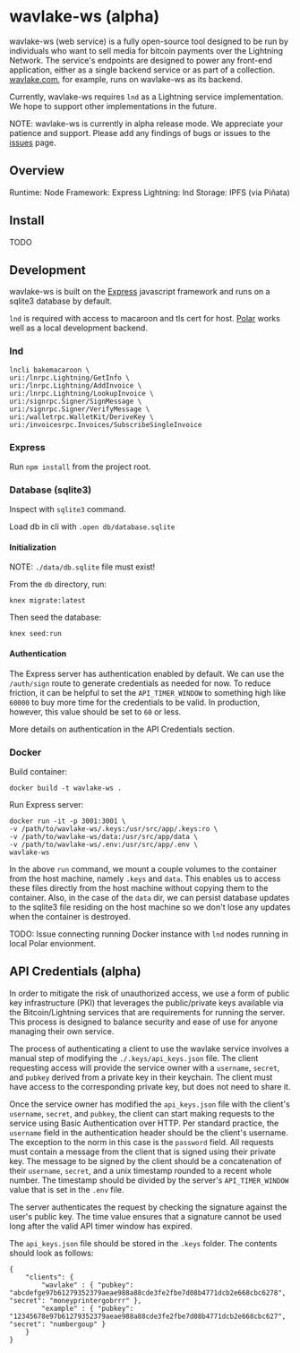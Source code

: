 # wavlake-ws (alpha)

wavlake-ws (web service) is a fully open-source tool designed to be run by individuals who want to sell media for bitcoin payments over the Lightning Network. The service's endpoints are designed to power any front-end application, either as a single backend service or as part of a collection. [wavlake.com](https://wavlake.com), for example, runs on wavlake-ws as its backend.

Currently, wavlake-ws requires `lnd` as a Lightning service implementation. We hope to support other implementations in the future.

NOTE: wavlake-ws is currently in alpha release mode. We appreciate your patience and support. Please add any findings of bugs or issues to the [issues](https://github.com/wavlake/wavlake-ws/issues) page.

## Overview

Runtime: Node
Framework: Express
Lightning: lnd
Storage: IPFS (via Piñata)

## Install

TODO


## Development

wavlake-ws is built on the [Express](https://expressjs.com/) javascript framework and runs on a sqlite3 database by default.

`lnd` is required with access to macaroon and tls cert for host. [Polar](https://lightningpolar.com/) works well as a local development backend.

### lnd

```
lncli bakemacaroon \
uri:/lnrpc.Lightning/GetInfo \
uri:/lnrpc.Lightning/AddInvoice \
uri:/lnrpc.Lightning/LookupInvoice \
uri:/signrpc.Signer/SignMessage \
uri:/signrpc.Signer/VerifyMessage \
uri:/walletrpc.WalletKit/DeriveKey \
uri:/invoicesrpc.Invoices/SubscribeSingleInvoice
```

### Express

Run `npm install` from the project root.

### Database (sqlite3)

Inspect with `sqlite3` command.

Load db in cli with
`.open db/database.sqlite`

#### Initialization
NOTE: `./data/db.sqlite` file must exist!

From the `db` directory, run:

`knex migrate:latest`

Then seed the database:

`knex seed:run`

#### Authentication

The Express server has authentication enabled by default. We can use the `/auth/sign` route to generate credentials as needed for now. To reduce friction, it can be helpful to set the `API_TIMER_WINDOW` to something high like `60000` to buy more time for the credentials to be valid. In production, however, this value should be set to `60` or less.

More details on authentication in the API Credentials section.

### Docker

Build container:

`docker build -t wavlake-ws .`

Run Express server:

```
docker run -it -p 3001:3001 \
-v /path/to/wavlake-ws/.keys:/usr/src/app/.keys:ro \
-v /path/to/wavlake-ws/data:/usr/src/app/data \
-v /path/to/wavlake-ws/.env:/usr/src/app/.env \
wavlake-ws
```

In the above `run` command, we mount a couple volumes to the container from the host machine, namely `.keys` and `data`. This enables us to access these files directly from the host machine without copying them to the container. Also, in the case of the `data` dir, we can persist database updates to the sqlite3 file residing on the host machine so we don't lose any updates when the container is destroyed.

TODO: Issue connecting running Docker instance with `lnd` nodes running in local Polar envionment.


## API Credentials (alpha)

In order to mitigate the risk of unauthorized access, we use a form of public key infrastructure (PKI) that leverages the public/private keys available via the Bitcoin/Lightning services that are requirements for running the server. This process is designed to balance security and ease of use for anyone managing their own service. 

The process of authenticating a client to use the wavlake service involves a manual step of modifying the `./.keys/api_keys.json` file. The client requesting access will provide the service owner with a `username`, `secret`, and `pubkey` derived from a private key in their keychain. The client must have access to the corresponding private key, but does not need to share it.

Once the service owner has modified the `api_keys.json` file with the client's `username`, `secret`, and `pubkey`, the client can start making requests to the service using Basic Authentication over HTTP. Per standard practice, the `username` field in the authentication header should be the client's username. The exception to the norm in this case is the `password` field. All requests must contain a message from the client that is signed using their private key. The message to be signed by the client should be a concatenation of their `username`, `secret`, and a unix timestamp rounded to a recent whole number. The timestamp should be divided by the server's `API_TIMER_WINDOW` value that is set in the `.env` file.

The server authenticates the request by checking the signature against the user's public key. The time value ensures that a signature cannot be used long after the valid API timer window has expired.

The `api_keys.json` file should be stored in the `.keys` folder. The contents should look as follows:

```
{
    "clients": {
        "wavlake" : { "pubkey": "abcdefge97b61279352379aeae988a88cde3fe2fbe7d08b4771dcb2e668cbc6278", "secret": "moneyprintergobrrr" },
        "example" : { "pubkey": "12345678e97b61279352379aeae988a88cde3fe2fbe7d08b4771dcb2e668cbc627", "secret": "numbergoup" }
    }
}
```